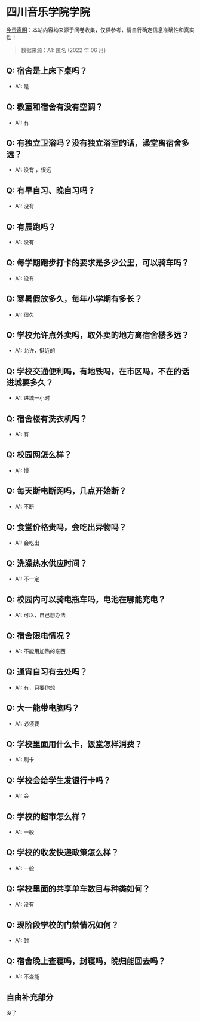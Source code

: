 # 四川音乐学院学院

[免责声明](https://colleges.chat/#_3)：本站内容均来源于问卷收集，仅供参考，请自行确定信息准确性和真实性！

> 数据来源：A1: 匿名 (2022 年 06 月)

## Q: 宿舍是上床下桌吗？

- A1: 是

## Q: 教室和宿舍有没有空调？

- A1: 有

## Q: 有独立卫浴吗？没有独立浴室的话，澡堂离宿舍多远？

- A1: 没有 ，很远

## Q: 有早自习、晚自习吗？

- A1: 没有

## Q: 有晨跑吗？

- A1: 没有

## Q: 每学期跑步打卡的要求是多少公里，可以骑车吗？

- A1: 没有

## Q: 寒暑假放多久，每年小学期有多长？

- A1: 很久

## Q: 学校允许点外卖吗，取外卖的地方离宿舍楼多远？

- A1: 允许，挺近的

## Q: 学校交通便利吗，有地铁吗，在市区吗，不在的话进城要多久？

- A1: 进城一小时

## Q: 宿舍楼有洗衣机吗？

- A1: 有

## Q: 校园网怎么样？

- A1: 慢

## Q: 每天断电断网吗，几点开始断？

- A1: 不断

## Q: 食堂价格贵吗，会吃出异物吗？

- A1: 会吃出

## Q: 洗澡热水供应时间？

- A1: 不一定

## Q: 校园内可以骑电瓶车吗，电池在哪能充电？

- A1: 可以，自己想办法

## Q: 宿舍限电情况？

- A1: 不能用加热的东西

## Q: 通宵自习有去处吗？

- A1: 有，只要你想

## Q: 大一能带电脑吗？

- A1: 必须要

## Q: 学校里面用什么卡，饭堂怎样消费？

- A1: 刷卡

## Q: 学校会给学生发银行卡吗？

- A1: 会

## Q: 学校的超市怎么样？

- A1: 一般

## Q: 学校的收发快递政策怎么样？

- A1: 一般

## Q: 学校里面的共享单车数目与种类如何？

- A1: 没有

## Q: 现阶段学校的门禁情况如何？

- A1: 封

## Q: 宿舍晚上查寝吗，封寝吗，晚归能回去吗？

- A1: 不查能

## 自由补充部分

没了